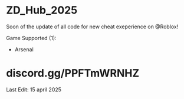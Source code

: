 # ZD_Hub_2025

Soon of the update of all code for new cheat exeperience on @Roblox!

Game Supported (1):
- Arsenal

# discord.gg/PPFTmWRNHZ


Last Edit: 15 april 2025
